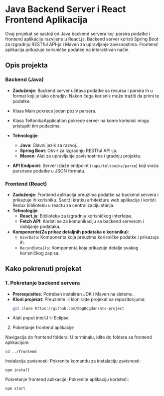 # Java Backend Server i React Frontend Aplikacija

Ovaj projekat se sastoji od Java backend servera koji parsira podatke i frontend aplikacije razvijene u React.js. Backend server koristi Spring Boot za izgradnju RESTful API-ja i Maven za upravljanje zavisnostima. Frontend aplikacija prikazuje korisničke podatke na interaktivan način.

## Opis projekta

### Backend (Java)

- **Zaduženje**: Backend server učitava podatke sa resursa i parsira ih u format koji je lako obradjiv. Nakon čega korisnik može tražiti da primi te podatke.
- Klasa Main pokrece jedan poziv parsera.
- Klasa TeltonikaApplication pokrece server na kome korisnici mogu pristupiti tim podacima.

- **Tehnologije**:
  - **Java**: Glavni jezik za razvoj.
  - **Spring Boot**: Okvir za izgradnju RESTful API-ja.
  - **Maven**: Alat za upravljanje zavisnostima i gradnju projekta.
- **API Endpoint**: Server izlaže endpoint (`/api/teltonika/parse`) koji vraća parsirane podatke u JSON formatu.

### Frontend (React)

- **Zaduženje**: Frontend aplikacija preuzima podatke sa backend servera i prikazuje ih korisniku. Sadrži kratku arhitekturu web aplikacije i koristi Redux biblioteku u reactu za centralizaciju stanja. 
- **Tehnologije**:
  - **React.js**: Biblioteka za izgradnju korisničkog interfejsa.
  - **Fetch API**: Koristi se za komunikaciju sa backend serverom i dobijanje podataka.
- **Komponente(Za prikaz detaljnih podataka o korisniku)**:
  - `UserData`: Komponenta koja preuzima korisničke podatke i prikazuje ih.
  - `RecordDetails`: Komponenta koja prikazuje detalje svakog korisničkog zapisa.


## Kako pokrenuti projekat

### 1. Pokretanje backend servera

- **Prerequisites**: Potreban instaliran JDK i Maven na sistemu.
- **Kloni projekat**: Preuzmite ili klonirajte projekat sa repozitorijuma:
  ```bash
  git clone https://github.com/BogBogdan/nts-project

- Alati poput intellJ ili Eclipse


2. Pokretanje frontend aplikacije
   
Navigacija do frontend foldera: U terminalu, idite do foldera sa frontend aplikacijom:

    cd ../frontend

Instalacija zavisnosti: Pokrenite komandu za instalaciju zavisnosti:

    npm install

Pokretanje frontend aplikacije: Pokrenite aplikaciju koristeći:

    npm start
